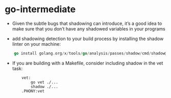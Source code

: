 # go-intermediate

- Given the subtle bugs that shadowing can introduce, it’s a good idea to make sure that you don’t have any shadowed variables in your programs

- add shadowing detection to your build process by installing the shadow linter on your machine:

```go
    go install golang.org/x/tools/go/analysis/passes/shadow/cmd/shadow@latest
```

- If you are building with a Makefile, consider including shadow in the vet task:

    ```Make
        vet:
            go vet ./...
            shadow ./...
        .PHONY:vet
    ```